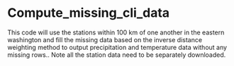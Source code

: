 # Compute_missing_cli_data
This code will use the stations within 100 km of one another in the eastern washington and fill the missing data based on the inverse distance weighting method to output precipitation and temperature data without any missing rows..  Note all the station data need to be separately downloaded.
